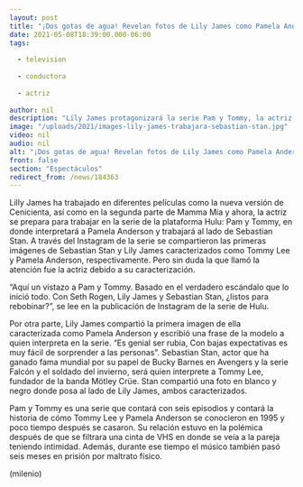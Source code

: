 ```yaml
---
layout: post
title: "¡Dos gotas de agua! Revelan fotos de Lily James como Pamela Anderson para serie 'Pam y Tommy'"
date: 2021-05-08T18:39:00.000-06:00
tags:
  
  - television
  
  - conductora
  
  - actriz
  
author: nil
description: "Lily James protagonizará la serie Pam y Tommy, la actriz personificará a Pamela Anderson. Las primeras fotos caracterizada como la modelo sorprendieron a más de uno. "
image: "/uploads/2021/images-lily-james-trabajara-sebastian-stan.jpg"
video: nil
audio: nil
alt: "¡Dos gotas de agua! Revelan fotos de Lily James como Pamela Anderson para serie 'Pam y Tommy'"
front: false
section: "Espectáculos"
redirect_from: /news/184363
---
```


Lilly James ha trabajado en diferentes películas como la nueva versión de Cenicienta, así como en la segunda parte de Mamma Mia y ahora, la actriz se prepara para trabajar en la serie de la plataforma Hulu: Pam y Tommy, en donde interpretará a Pamela Anderson y trabajará al lado de Sebastian Stan. A través del Instagram de la serie se compartieron las primeras imágenes de Sebastian Stan y Lily James caracterizados como Tommy Lee y Pamela Anderson, respectivamente. Pero sin duda la que llamó la atención fue la actriz debido a su caracterización. 

“Aquí un vistazo a Pam y Tommy. Basado en el verdadero escándalo que lo inició todo. Con Seth Rogen, Lily James y Sebastian Stan, ¿listos para rebobinar?”, se lee en la publicación de Instagram de la serie de Hulu. 

Por otra parte, Lily James compartió la primera imagen de ella caracterizada como Pamela Anderson y escribió una frase de la modelo a quien interpreta en la serie. “Es genial ser rubia, Con bajas expectativas es muy fácil de sorprender a las personas”. Sebastian Stan, actor que ha ganado fama mundial por su papel de Bucky Barnes en Avengers y la serie Falcón y el soldado del invierno, será quien interprete a Tommy Lee, fundador de la banda Mötley Crüe. Stan compartió una foto en blanco y negro donde posa al lado de Lily James, ambos caracterizados. 

Pam y Tommy es una serie que contará con seis episodios y contará la historia de cómo Tommy Lee y Pamela Anderson se conocieron en 1995 y poco tiempo después se casaron.  Su relación estuvo en la polémica después de que se filtrara una cinta de VHS en donde se veía a la pareja teniendo intimidad. Además, durante ese tiempo el músico también pasó seis meses en prisión por maltrato físico. 

(milenio)